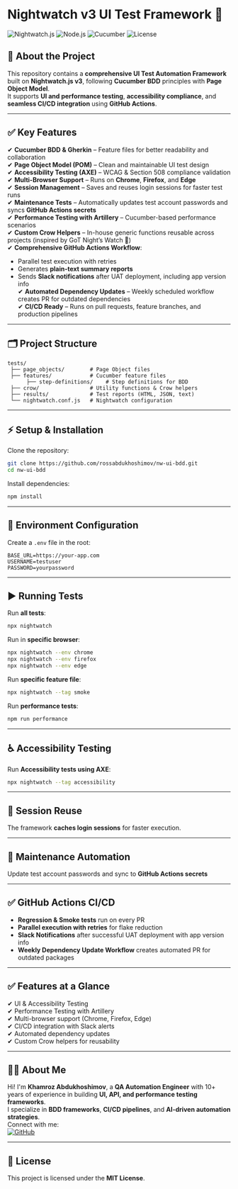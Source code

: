 # Nightwatch v3 UI Test Framework 🚀

![Nightwatch.js](https://img.shields.io/badge/Nightwatch-v3-green)
![Node.js](https://img.shields.io/badge/Node.js-22+-blue)
![Cucumber](https://img.shields.io/badge/Cucumber-BDD-orange)
![License](https://img.shields.io/badge/License-MIT-lightgrey)

## 📌 About the Project
This repository contains a **comprehensive UI Test Automation Framework** built on **Nightwatch.js v3**, following **Cucumber BDD** principles with **Page Object Model**.  
It supports **UI and performance testing**, **accessibility compliance**, and **seamless CI/CD integration** using **GitHub Actions**.  

---

## ✅ Key Features
✔ **Cucumber BDD & Gherkin** – Feature files for better readability and collaboration  
✔ **Page Object Model (POM)** – Clean and maintainable UI test design  
✔ **Accessibility Testing (AXE)** – WCAG & Section 508 compliance validation  
✔ **Multi-Browser Support** – Runs on **Chrome**, **Firefox**, and **Edge**  
✔ **Session Management** – Saves and reuses login sessions for faster test runs  
✔ **Maintenance Tests** – Automatically updates test account passwords and syncs **GitHub Actions secrets**  
✔ **Performance Testing with Artillery** – Cucumber-based performance scenarios  
✔ **Custom Crow Helpers** – In-house generic functions reusable across projects (inspired by GoT Night’s Watch 🐺)  
✔ **Comprehensive GitHub Actions Workflow**:  
   - Parallel test execution with retries  
   - Generates **plain-text summary reports**  
   - Sends **Slack notifications** after UAT deployment, including app version info  
✔ **Automated Dependency Updates** – Weekly scheduled workflow creates PR for outdated dependencies  
✔ **CI/CD Ready** – Runs on pull requests, feature branches, and production pipelines  

---

## 🗂 Project Structure
```
tests/
 ├── page_objects/        # Page Object files
 ├── features/            # Cucumber feature files
      ├── step-definitions/    # Step definitions for BDD
 ├── crow/                # Utility functions & Crow helpers
 ├── results/             # Test reports (HTML, JSON, text)
 └── nightwatch.conf.js   # Nightwatch configuration
```

---

## ⚡ Setup & Installation
Clone the repository:
```bash
git clone https://github.com/rossabdukhoshimov/nw-ui-bdd.git
cd nw-ui-bdd
```

Install dependencies:
```bash
npm install
```

---

## 🔐 Environment Configuration
Create a `.env` file in the root:
```
BASE_URL=https://your-app.com
USERNAME=testuser
PASSWORD=yourpassword
```

---

## ▶ Running Tests
Run **all tests**:
```bash
npx nightwatch
```

Run in **specific browser**:
```bash
npx nightwatch --env chrome
npx nightwatch --env firefox
npx nightwatch --env edge
```

Run **specific feature file**:
```bash
npx nightwatch --tag smoke
```

Run **performance tests**:
```bash
npm run performance
```

---

## ♿ Accessibility Testing
Run **Accessibility tests using AXE**:
```bash
npx nightwatch --tag accessibility
```

---

## 🔄 Session Reuse
The framework **caches login sessions** for faster execution.  

---

## 🔧 Maintenance Automation
Update test account passwords and sync to **GitHub Actions secrets**

---

## ✅ GitHub Actions CI/CD
- **Regression & Smoke tests** run on every PR  
- **Parallel execution with retries** for flake reduction  
- **Slack Notifications** after successful UAT deployment with app version info  
- **Weekly Dependency Update Workflow** creates automated PR for outdated packages  

---

## ✅ Features at a Glance
✔ UI & Accessibility Testing  
✔ Performance Testing with Artillery  
✔ Multi-browser support (Chrome, Firefox, Edge)  
✔ CI/CD integration with Slack alerts  
✔ Automated dependency updates  
✔ Custom Crow helpers for reusability  

---

## 👨‍💻 About Me
Hi! I'm **Khamroz Abdukhoshimov**, a **QA Automation Engineer** with 10+ years of experience in building **UI, API, and performance testing frameworks**.  
I specialize in **BDD frameworks**, **CI/CD pipelines**, and **AI-driven automation strategies**.  
Connect with me:  
[![GitHub](https://img.shields.io/badge/GitHub-Follow-black)](https://github.com/rossabdukhoshimov)  

---

## 📜 License
This project is licensed under the **MIT License**.

